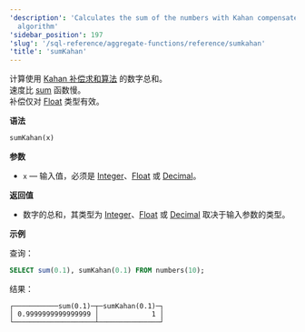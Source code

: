 ```yaml
---
'description': 'Calculates the sum of the numbers with Kahan compensated summation
  algorithm'
'sidebar_position': 197
'slug': '/sql-reference/aggregate-functions/reference/sumkahan'
'title': 'sumKahan'
---
```




计算使用 [Kahan 补偿求和算法](https://en.wikipedia.org/wiki/Kahan_summation_algorithm) 的数字总和。  
速度比 [sum](./sum.md) 函数慢。  
补偿仅对 [Float](../../../sql-reference/data-types/float.md) 类型有效。  

**语法**

```sql
sumKahan(x)
```

**参数**

- `x` — 输入值，必须是 [Integer](../../../sql-reference/data-types/int-uint.md)、[Float](../../../sql-reference/data-types/float.md) 或 [Decimal](../../../sql-reference/data-types/decimal.md)。

**返回值**

- 数字的总和，其类型为 [Integer](../../../sql-reference/data-types/int-uint.md)、[Float](../../../sql-reference/data-types/float.md) 或 [Decimal](../../../sql-reference/data-types/decimal.md) 取决于输入参数的类型。

**示例**

查询：

```sql
SELECT sum(0.1), sumKahan(0.1) FROM numbers(10);
```

结果：

```text
┌───────────sum(0.1)─┬─sumKahan(0.1)─┐
│ 0.9999999999999999 │             1 │
└────────────────────┴───────────────┘
```
